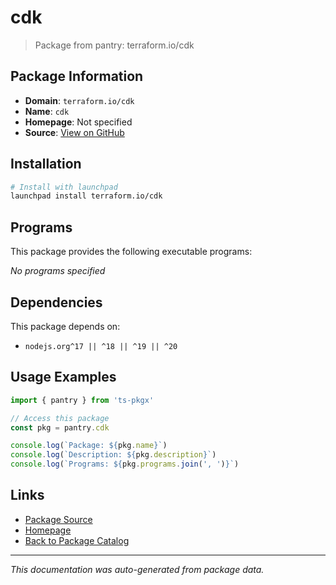 # cdk

> Package from pantry: terraform.io/cdk

## Package Information

- **Domain**: `terraform.io/cdk`
- **Name**: `cdk`
- **Homepage**: Not specified
- **Source**: [View on GitHub](https://github.com/pkgxdev/pantry/tree/main/projects/terraform.io/cdk/package.yml)

## Installation

```bash
# Install with launchpad
launchpad install terraform.io/cdk
```

## Programs

This package provides the following executable programs:

*No programs specified*

## Dependencies

This package depends on:

- `nodejs.org^17 || ^18 || ^19 || ^20`

## Usage Examples

```typescript
import { pantry } from 'ts-pkgx'

// Access this package
const pkg = pantry.cdk

console.log(`Package: ${pkg.name}`)
console.log(`Description: ${pkg.description}`)
console.log(`Programs: ${pkg.programs.join(', ')}`)
```

## Links

- [Package Source](https://github.com/pkgxdev/pantry/tree/main/projects/terraform.io/cdk/package.yml)
- [Homepage](#)
- [Back to Package Catalog](../../../package-catalog.md)

---

*This documentation was auto-generated from package data.*
